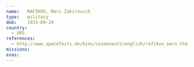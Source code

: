 ```yaml
---
name:	RAFIKOV, Mars Zakirovich 
type:	military
dob:	1933-09-29
country:
  - URS
references:
  - http://www.spacefacts.de/bios/cosmonauts/english/rafikov_mars.htm
missions:
evas:
---
```

